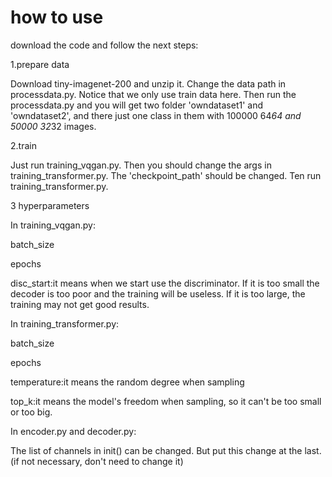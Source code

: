 # how to use
download the code and follow the next steps:

1.prepare data

Download tiny-imagenet-200 and unzip it. Change the data path in processdata.py. Notice that we only use train data here. Then run the processdata.py and you will get two folder 'owndataset1' and 'owndataset2', and there just one class in them with 100000 64*64 and 50000 32*32 images.

2.train 

Just run training_vqgan.py. Then you should change the args in training_transformer.py. The 'checkpoint_path' should be changed. Ten run training_transformer.py.

3 hyperparameters

In training_vqgan.py:

batch_size

epochs

disc_start:it means when we start use the discriminator. If it is too small the decoder is too poor and the training will be useless. If it is too large, the training may not get good results.

In training_transformer.py:

batch_size

epochs

temperature:it means the random degree when sampling

top_k:it means the model's freedom when sampling, so it can't be too small or too big.

In encoder.py and decoder.py:

The list of channels in init() can be changed. But put this change at the last.(if not necessary, don't need to change it)

